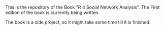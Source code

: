 This is the repository of the Book "R 4 Social Network Analysis".
The First edition of the book is currently being written. 

The book is a side project, so it might take some time till it is finished.